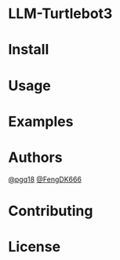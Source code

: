 # LLM-Turtlebot3

# Install

# Usage

# Examples

# Authors
[@pgq18](https://github.com/pgq18) 
[@FengDK666](https://github.com/FengDK666)

# Contributing

# License



